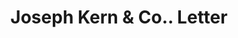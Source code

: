 ---
doi: 10.7916/D8BC59QZ
date_other: unknown
date_other_textual: unknown
form: correspondence
genre:
- Letters (correspondence)
name:
- Joseph Kern & Co.
object_in_context_url: https://biggert.cul.columbia.edu/items/view/ave_biggert_01791
subject_hierarchical_geographic:
- Boston, Massachusetts, United States
subject_name:
- Joseph Kern & Co.
title: Joseph Kern & Co.. Letter
sort_title: Joseph Kern & Co.. Letter
call_number: ave_biggert_01791
coordinates:
- 42.35805555555556,-71.06361111111111
pid: ave_biggert_01791
identifiers: ave_biggert_01791
thumbnail: https://derivativo-3.library.columbia.edu/iiif/2/ldpd:490871/full/!256,256/0/native.jpg
permalink: /biggert/ave_biggert_01791/
layout: iiif-image-page
---